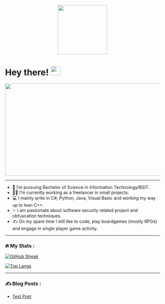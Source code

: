 <div id="header" align="center">
<!---
  <img src="https://media.giphy.com/media/M9gbBd9nbDrOTu1Mqx/giphy.gif" width="100"/>
--->
  <img src="https://media0.giphy.com/media/B6IBrYTyvo1UJOXF9u/giphy.gif" width="160" height="160" frameBorder="0"/>
</div>
<h1>
  Hey there!
  <img src="https://media.giphy.com/media/hvRJCLFzcasrR4ia7z/giphy.gif" width="30px"/>
</h1>

<div align="center">
  <img src="https://media.giphy.com/media/dWesBcTLavkZuG35MI/giphy.gif" width="600" height="300"/>
</div>

---

- 🧻 I’m pursuing Bachelor of Science in Information Technology/BSIT.
- 👨‍🏫 I’m currently working as a freelancer in small projects.
- 💻 I mainly write in C#, Python, Java, Visual Basic and working my way up to lean C++.
- ✨ I am passionate about software security related project and obfuscation techniques.
- ✍️ On my spare time I still like to code, play boardgames (mostly RPGs) and engage in single player game activity.

---

### :fire: My Stats :
[![GitHub Streak](https://github-readme-streak-stats.herokuapp.com?user=Dioromains&theme=tokyonight&hide_border=true&date_format=j%20M%5B%20Y%5D)](https://git.io/streak-stats)

[![Top Langs](https://github-readme-stats.vercel.app/api/top-langs/?username=Dioromains&layout=compact&&theme=tokyonight)](https://github.com/anuraghazra/github-readme-stats)

---

### :writing_hand: Blog Posts :
<!-- BLOG-POST-LIST:START -->
- [Test Post](https://dev.to/dioromains/test-post-4p10)
<!-- BLOG-POST-LIST:END -->

<!---
Dioromains/Dioromains is a ✨ special ✨ repository because its `README.md` (this file) appears on your GitHub profile.
You can click the Preview link to take a look at your changes.
--->
